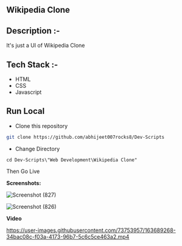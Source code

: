 ## Wikipedia Clone

## Description :-

It's just a UI of Wikipedia Clone

## Tech Stack :-

- HTML
- CSS
- Javascript

## Run Local

* Clone this repository

```bash
git clone https://github.com/abhijeet007rocks8/Dev-Scripts
```

* Change Directory

```pwsh
cd Dev-Scripts\"Web Development\Wikipedia Clone"
```

Then Go Live 

__Screenshots:__

![Screenshot (827)](https://user-images.githubusercontent.com/73753957/162803084-1d006152-2c6e-4e02-b9da-de7e1d70cc07.png)


![Screenshot (826)](https://user-images.githubusercontent.com/73753957/162803068-4d68e8f4-ae0e-4d90-bdc4-8963a7a37e0e.png)

__Video__


https://user-images.githubusercontent.com/73753957/163689268-34bac08c-f03a-4173-96b7-5c6c5ce463a2.mp4









